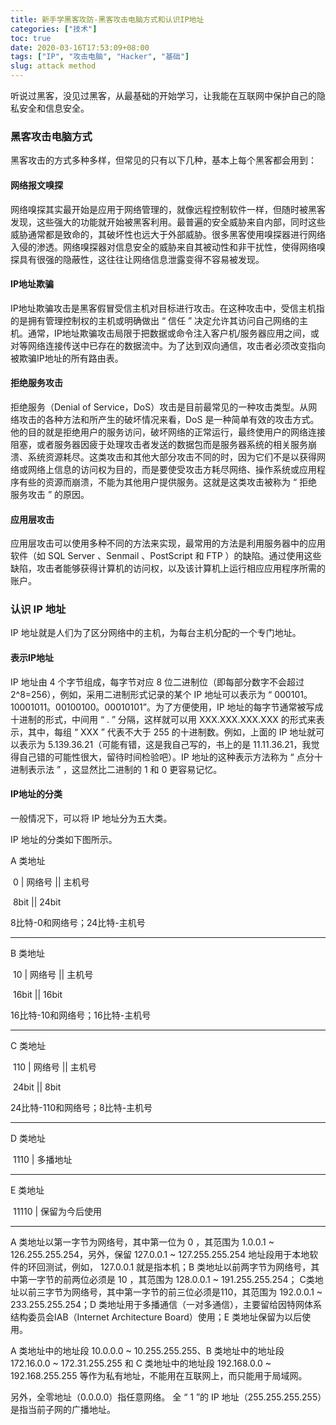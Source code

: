 ```yaml
---
title: 新手学黑客攻防-黑客攻击电脑方式和认识IP地址
categories: ["技术"]
toc: true
date: 2020-03-16T17:53:09+08:00
tags: ["IP", "攻击电脑", "Hacker", "基础"]
slug: attack method
---
```


听说过黑客，没见过黑客，从最基础的开始学习，让我能在互联网中保护自己的隐私安全和信息安全。

### 黑客攻击电脑方式

黑客攻击的方式多种多样，但常见的只有以下几种，基本上每个黑客都会用到：

#### 网络报文嗅探

网络嗅探其实最开始是应用于网络管理的，就像远程控制软件一样，但随时被黑客发现，这些强大的功能就开始被黑客利用。最普遍的安全威胁来自内部，同时这些威胁通常都是致命的，其破坏性也远大于外部威胁。很多黑客使用嗅探器进行网络入侵的渗透。网络嗅探器对信息安全的威胁来自其被动性和非干扰性，使得网络嗅探具有很强的隐蔽性，这往往让网络信息泄露变得不容易被发现。

#### IP地址欺骗

IP地址欺骗攻击是黑客假冒受信主机对目标进行攻击。在这种攻击中，受信主机指的是拥有管理控制权的主机或明确做出 “ 信任 ” 决定允许其访问自己网络的主机。通常，IP地址欺骗攻击局限于把数据或命令注入客户机/服务器应用之间，或对等网络连接传送中已存在的数据流中。为了达到双向通信，攻击者必须改变指向被欺骗IP地址的所有路由表。

#### 拒绝服务攻击

拒绝服务（Denial of Service，DoS）攻击是目前最常见的一种攻击类型。从网络攻击的各种方法和所产生的破坏情况来看，DoS 是一种简单有效的攻击方式。他的目的就是拒绝用户的服务访问，破坏网络的正常运行，最终使用户的网络连接阻塞，或者服务器因疲于处理攻击者发送的数据包而是服务器系统的相关服务崩溃、系统资源耗尽。这类攻击和其他大部分攻击不同的时，因为它们不是以获得网络或网络上信息的访问权为目的，而是要使受攻击方耗尽网络、操作系统或应用程序有些的资源而崩溃，不能为其他用户提供服务。这就是这类攻击被称为 “ 拒绝服务攻击 ” 的原因。

#### 应用层攻击

应用层攻击可以使用多种不同的方法来实现，最常用的方法是利用服务器中的应用软件（如 SQL Server 、Senmail 、PostScript 和 FTP ）的缺陷。通过使用这些缺陷，攻击者能够获得计算机的访问权，以及该计算机上运行相应应用程序所需的账户。

### 认识 IP 地址

IP 地址就是人们为了区分网络中的主机，为每台主机分配的一个专门地址。

#### 表示IP地址

IP 地址由 4 个字节组成，每字节对应 8 位二进制位（即每部分数字不会超过 2^8=256），例如，采用二进制形式记录的某个 IP 地址可以表示为 “ 000101。10001011。00100100。00010101”。为了方便使用，IP 地址的每字节通常被写成十进制的形式，中间用 “ . ” 分隔，这样就可以用 XXX.XXX.XXX.XXX 的形式来表示，其中，每组 “ XXX ” 代表不大于 255 的十进制数。例如，上面的 IP 地址就可以表示为 5.139.36.21（可能有错，这是我自己写的，书上的是 11.11.36.21，我觉得自己错的可能性很大，留待时间检验吧）。IP 地址的这种表示方法称为 “ 点分十进制表示法 ” ，这显然比二进制的 1 和 0 更容易记忆。

#### IP地址的分类

一般情况下，可以将 IP 地址分为五大类。

IP 地址的分类如下图所示。

A 类地址

​            0          |             网络号               ||                              主机号

​                          8bit                                ||                             24bit

8比特-0和网络号；24比特-主机号

---

B 类地址

​           10          |             网络号               ||                              主机号

​                          16bit                               ||                             16bit

16比特-10和网络号；16比特-主机号

---

C 类地址

​            110          |             网络号               ||                              主机号

​                          24bit                                ||                             8bit

24比特-110和网络号；8比特-主机号

---

D 类地址

​            1110          |                                             多播地址

---

E 类地址

​            11110        |                                         保留为今后使用

---

A 类地址以第一字节为网络号，其中第一位为 0 ，其范围为 1.0.0.1 ~ 126.255.255.254，另外，保留 127.0.0.1 ~ 127.255.255.254 地址段用于本地软件的环回测试，例如， 127.0.0.1 就是指本机；B 类地址以前两字节为网络号，其中第一字节的前两位必须是 10 ，其范围为 128.0.0.1 ~ 191.255.255.254； C类地址以前三字节为网络号，其中第一字节的前三位必须是110，其范围为 192.0.0.1 ~ 233.255.255.254；D 类地址用于多播通信（一对多通信），主要留给因特网体系结构委员会IAB（Internet Architecture Board）使用；E 类地址保留为以后使用。

A 类地址中的地址段 10.0.0.0 ~ 10.255.255.255、B 类地址中的地址段 172.16.0.0 ~ 172.31.255.255 和 C 类地址中的地址段 192.168.0.0 ~ 192.168.255.255 等作为私有地址，不能用在互联网上，而只能用于局域网。

另外，全零地址（0.0.0.0）指任意网络。 全 “ 1 ”的 IP 地址（255.255.255.255）是指当前子网的广播地址。
